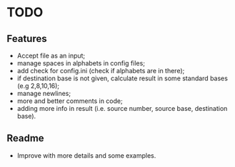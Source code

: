 # TODO

## Features
- Accept file as an input;
- manage spaces in alphabets in config files;
- add check for config.ini (check if alphabets are in there);
- if destination base is not given, calculate result in some standard bases (e.g 2,8,10,16);
- manage newlines;
- more and better comments in code;
- adding more info in result (i.e. source number, source base, destination base).

## Readme
- Improve with more details and some examples.
